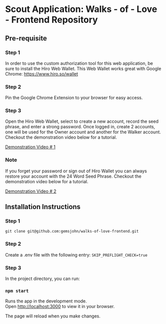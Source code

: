 # Scout Application: Walks - of - Love - Frontend Repository

## Pre-requisite 
### Step 1
In order to use the custom authorization tool for this web application, be sure to install the Hiro Web Wallet. This Web Wallet works great with Google Chrome: https://www.hiro.so/wallet

### Step 2
Pin the Google Chrome Extension to your browser for easy access. 

### Step 3
Open the Hiro Web Wallet, select to create a new account, record the seed phrase, and enter a strong password. Once logged in, create 2 accounts, one will be used for the Owner account and another for the Walker account. Checkout the demonstration video below for a tutorial. 

[Demonstration Video # 1](https://github.com/gemsjohn/walks-of-love-frontend/blob/main/public/full_Demo.mp4)

### Note
If you forget your password or sign out of Hiro Wallet you can always restore your account with the 24 Word Seed Phrase. Checkout the demonstration video below for a tutorial.

[Demonstration Video # 2](https://github.com/gemsjohn/walks-of-love-frontend/blob/main/public/full_Demo.mp4)

## Installation Instructions
### Step 1
`git clone git@github.com:gemsjohn/walks-of-love-frontend.git`

### Step 2
Create a .env file with the following entry: `SKIP_PREFLIGHT_CHECK=true`

### Step 3
In the project directory, you can run:

### `npm start`

Runs the app in the development mode.\
Open [http://localhost:3000](http://localhost:3000) to view it in your browser.

The page will reload when you make changes.